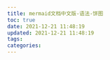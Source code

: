 ```yaml
---
title: mermaid文档中文版-语法-饼图
toc: true
date: 2021-12-21 11:48:19
updated: 2021-12-21 11:48:19
tags:
categories:
---
```

